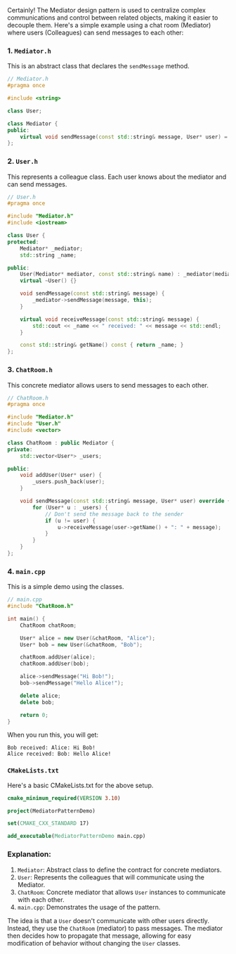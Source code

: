 Certainly! The Mediator design pattern is used to centralize complex communications and control between related objects, making it easier to decouple them. Here's a simple example using a chat room (Mediator) where users (Colleagues) can send messages to each other:

### 1. `Mediator.h`
This is an abstract class that declares the `sendMessage` method.

```cpp
// Mediator.h
#pragma once

#include <string>

class User;

class Mediator {
public:
    virtual void sendMessage(const std::string& message, User* user) = 0;
};
```

### 2. `User.h`
This represents a colleague class. Each user knows about the mediator and can send messages.

```cpp
// User.h
#pragma once

#include "Mediator.h"
#include <iostream>

class User {
protected:
    Mediator* _mediator;
    std::string _name;

public:
    User(Mediator* mediator, const std::string& name) : _mediator(mediator), _name(name) {}
    virtual ~User() {}

    void sendMessage(const std::string& message) {
        _mediator->sendMessage(message, this);
    }

    virtual void receiveMessage(const std::string& message) {
        std::cout << _name << " received: " << message << std::endl;
    }

    const std::string& getName() const { return _name; }
};
```

### 3. `ChatRoom.h`
This concrete mediator allows users to send messages to each other.

```cpp
// ChatRoom.h
#pragma once

#include "Mediator.h"
#include "User.h"
#include <vector>

class ChatRoom : public Mediator {
private:
    std::vector<User*> _users;

public:
    void addUser(User* user) {
        _users.push_back(user);
    }

    void sendMessage(const std::string& message, User* user) override {
        for (User* u : _users) {
            // Don't send the message back to the sender
            if (u != user) {
                u->receiveMessage(user->getName() + ": " + message);
            }
        }
    }
};
```

### 4. `main.cpp`
This is a simple demo using the classes.

```cpp
// main.cpp
#include "ChatRoom.h"

int main() {
    ChatRoom chatRoom;

    User* alice = new User(&chatRoom, "Alice");
    User* bob = new User(&chatRoom, "Bob");

    chatRoom.addUser(alice);
    chatRoom.addUser(bob);

    alice->sendMessage("Hi Bob!");
    bob->sendMessage("Hello Alice!");

    delete alice;
    delete bob;

    return 0;
}
```

When you run this, you will get:
```
Bob received: Alice: Hi Bob!
Alice received: Bob: Hello Alice!
```

### `CMakeLists.txt`
Here's a basic CMakeLists.txt for the above setup.

```cmake
cmake_minimum_required(VERSION 3.10)

project(MediatorPatternDemo)

set(CMAKE_CXX_STANDARD 17)

add_executable(MediatorPatternDemo main.cpp)
```

### Explanation:

1. `Mediator`: Abstract class to define the contract for concrete mediators. 
2. `User`: Represents the colleagues that will communicate using the Mediator.
3. `ChatRoom`: Concrete mediator that allows `User` instances to communicate with each other.
4. `main.cpp`: Demonstrates the usage of the pattern.

The idea is that a `User` doesn't communicate with other users directly. Instead, they use the `ChatRoom` (mediator) to pass messages. The mediator then decides how to propagate that message, allowing for easy modification of behavior without changing the `User` classes.

